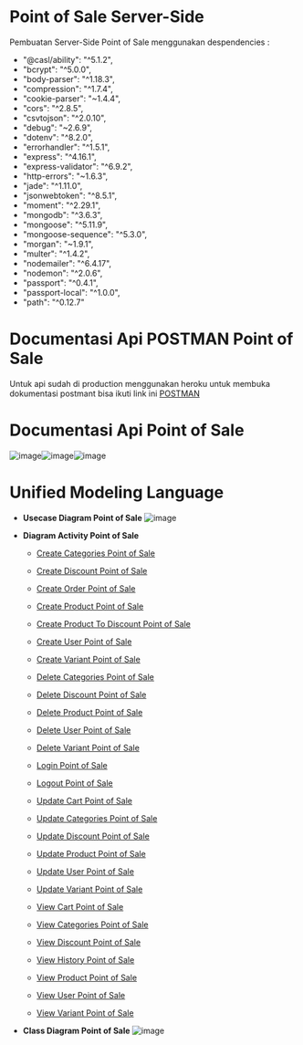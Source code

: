 # **Point of Sale Server-Side**

Pembuatan Server-Side Point of Sale menggunakan despendencies :

- "@casl/ability": "^5.1.2",
- "bcrypt": "^5.0.0",
- "body-parser": "^1.18.3",
- "compression": "^1.7.4",
- "cookie-parser": "~1.4.4",
- "cors": "^2.8.5",
- "csvtojson": "^2.0.10",
- "debug": "~2.6.9",
- "dotenv": "^8.2.0",
- "errorhandler": "^1.5.1",
- "express": "^4.16.1",
- "express-validator": "^6.9.2",
- "http-errors": "~1.6.3",
- "jade": "^1.11.0",
- "jsonwebtoken": "^8.5.1",
- "moment": "^2.29.1",
- "mongodb": "^3.6.3",
- "mongoose": "^5.11.9",
- "mongoose-sequence": "^5.3.0",
- "morgan": "~1.9.1",
- "multer": "^1.4.2",
- "nodemailer": "^6.4.17",
- "nodemon": "^2.0.6",
- "passport": "^0.4.1",
- "passport-local": "^1.0.0",
- "path": "^0.12.7"

# **Documentasi Api POSTMAN Point of Sale**

Untuk api sudah di production menggunakan heroku
untuk membuka dokumentasi postmant bisa ikuti link ini [POSTMAN](https://documenter.getpostman.com/view/13931981/Tz5qad21)

# **Documentasi Api Point of Sale**

![image](https://user-images.githubusercontent.com/33290851/109778881-ed3a5280-7c37-11eb-9f10-37aef19a931b.png)![image](https://user-images.githubusercontent.com/33290851/109778948-04794000-7c38-11eb-9177-361e29373b31.png)![image](https://user-images.githubusercontent.com/33290851/109911966-b3238c00-7cdd-11eb-80d6-950e42b24087.png)

# **Unified Modeling Language**

- **Usecase Diagram Point of Sale**
  ![image](https://user-images.githubusercontent.com/33290851/111296626-4619da00-867f-11eb-94c9-0f8548da3407.png)

- **Diagram Activity Point of Sale**

  - [Create Categories Point of Sale](https://viewer.diagrams.net/?highlight=0000ff&edit=_blank&layers=1&nav=1&title=Diagram%20Activity%20Create%20Categories%20Point%20of%20Sale#Uhttps%3A%2F%2Fdrive.google.com%2Fuc%3Fid%3D1cEqNgrT_LFJy6y_LwTATAQ790XfHpD2L%26export%3Ddownload)

  - [Create Discount Point of Sale](https://viewer.diagrams.net/?highlight=0000ff&edit=_blank&layers=1&nav=1&title=Diagram%20Activity%20Create%20Discount%20Point%20of%20Sale#Uhttps%3A%2F%2Fdrive.google.com%2Fuc%3Fid%3D18DDsJBunOBeQeU9E2U7SeYf17lY7M6GZ%26export%3Ddownload)

  - [Create Order Point of Sale](https://viewer.diagrams.net/?highlight=0000ff&edit=_blank&layers=1&nav=1&title=Diagram%20Activity%20Create%20Order%20Point%20of%20Sale#Uhttps%3A%2F%2Fdrive.google.com%2Fuc%3Fid%3D1UPaONq3VDnK_fE72JdUO56_7jbm2iW_k%26export%3Ddownload)

  - [Create Product Point of Sale](https://viewer.diagrams.net/?highlight=0000ff&edit=_blank&layers=1&nav=1&title=Diagram%20Activity%20Create%20Product%20Point%20of%20Sale#Uhttps%3A%2F%2Fdrive.google.com%2Fuc%3Fid%3D1CIH32X-x3olx37SFj3OLW-SeO3uSikr3%26export%3Ddownload)

  - [Create Product To Discount Point of Sale](https://viewer.diagrams.net/?highlight=0000ff&edit=_blank&layers=1&nav=1&title=Diagram%20Activity%20Create%20Product%20To%20Discount%20Point%20of%20Sale#Uhttps%3A%2F%2Fdrive.google.com%2Fuc%3Fid%3D1UgxvhLSg0d_oWQvyT2AflzrtbC7yguPe%26export%3Ddownload)

  - [Create User Point of Sale](https://viewer.diagrams.net/?highlight=0000ff&edit=_blank&layers=1&nav=1&title=Diagram%20Activity%20Create%20User%20Point%20of%20Sale#Uhttps%3A%2F%2Fdrive.google.com%2Fuc%3Fid%3D1IsZzJnrPTvSWRKxYA_6HtQYOAu_FNGYq%26export%3Ddownload)

  - [Create Variant Point of Sale](https://viewer.diagrams.net/?highlight=0000ff&edit=_blank&layers=1&nav=1&title=Diagram%20Activity%20Create%20Variant%20Point%20of%20Sale#Uhttps%3A%2F%2Fdrive.google.com%2Fuc%3Fid%3D1qhaaBCCpQYL-4xgcFEYA-d8bRgtje91W%26export%3Ddownload)

  - [Delete Categories Point of Sale](https://viewer.diagrams.net/?highlight=0000ff&edit=_blank&layers=1&nav=1&title=Diagram%20Activity%20Delete%20Categories%20Point%20of%20Sale#Uhttps%3A%2F%2Fdrive.google.com%2Fuc%3Fid%3D1cKGfFkSdZeleoIHRX-lMLGrgIqj788Y5%26export%3Ddownload)

  - [Delete Discount Point of Sale](https://viewer.diagrams.net/?highlight=0000ff&edit=_blank&layers=1&nav=1&title=Diagram%20Activity%20Delete%20Discount%20Point%20of%20Sale#Uhttps%3A%2F%2Fdrive.google.com%2Fuc%3Fid%3D1gCJ8Q_D5FJMnT4qkvHJxGx5jAuUoPrBe%26export%3Ddownload)

  - [Delete Product Point of Sale](https://viewer.diagrams.net/?highlight=0000ff&edit=_blank&layers=1&nav=1&title=Diagram%20Activity%20Delete%20Product%20Point%20of%20Sale#Uhttps%3A%2F%2Fdrive.google.com%2Fuc%3Fid%3D1zHY3UZFtGFonVRpwoM_yq1P3a6X-hReZ%26export%3Ddownload)

  - [Delete User Point of Sale](https://viewer.diagrams.net/?highlight=0000ff&edit=_blank&layers=1&nav=1&title=Diagram%20Activity%20Delete%20User%20Point%20of%20Sale#Uhttps%3A%2F%2Fdrive.google.com%2Fuc%3Fid%3D1phfeKspO_1SUwbX6arfjHg1kzcC2Dkg1%26export%3Ddownload)

  - [Delete Variant Point of Sale](https://viewer.diagrams.net/?highlight=0000ff&edit=_blank&layers=1&nav=1&title=Diagram%20Activity%20Delete%20Variant%20Point%20of%20Sale#Uhttps%3A%2F%2Fdrive.google.com%2Fuc%3Fid%3D1NH5quLG26IN4lYA2hP5dvq1WtyqaQFem%26export%3Ddownload)

  - [Login Point of Sale](https://viewer.diagrams.net/?highlight=0000ff&edit=_blank&layers=1&nav=1&title=Diagram%20Activity%20Login%20Point%20of%20Sale#Uhttps%3A%2F%2Fdrive.google.com%2Fuc%3Fid%3D1kcqVhsmlW3n71x1UWGvDk_4WuOapojG4%26export%3Ddownload)

  - [Logout Point of Sale](https://viewer.diagrams.net/?highlight=0000ff&edit=_blank&layers=1&nav=1&title=Diagram%20Activity%20Logout%20Point%20of%20Sale#Uhttps%3A%2F%2Fdrive.google.com%2Fuc%3Fid%3D1kGuok4zoSRo2S-Ch8Rx_OZAMzV1FVvPv%26export%3Ddownload)

  - [Update Cart Point of Sale](https://viewer.diagrams.net/?highlight=0000ff&edit=_blank&layers=1&nav=1&title=Diagram%20Activity%20Update%20Cart%20Point%20of%20Sale#Uhttps%3A%2F%2Fdrive.google.com%2Fuc%3Fid%3D1YR_8zFcr-EibBnsI81Q7rVX9ed0rwg-W%26export%3Ddownload)

  - [Update Categories Point of Sale](https://viewer.diagrams.net/?highlight=0000ff&edit=_blank&layers=1&nav=1&title=Diagram%20Activity%20Update%20Categories%20Point%20of%20Sale#Uhttps%3A%2F%2Fdrive.google.com%2Fuc%3Fid%3D1V-xmTjwNkZ746MTc7ROXsLEMPJW96LvD%26export%3Ddownload)

  - [Update Discount Point of Sale](https://viewer.diagrams.net/?highlight=0000ff&edit=_blank&layers=1&nav=1&title=Diagram%20Activity%20Update%20Discount%20Point%20of%20Sale#Uhttps%3A%2F%2Fdrive.google.com%2Fuc%3Fid%3D1Ik72VK8UVGqKtQWfnul6QnmXSrtq0HPq%26export%3Ddownload)

  - [Update Product Point of Sale](https://viewer.diagrams.net/?highlight=0000ff&edit=_blank&layers=1&nav=1&title=Diagram%20Activity%20Update%20Product%20Point%20of%20Sale#Uhttps%3A%2F%2Fdrive.google.com%2Fuc%3Fid%3D1s41x29BtE5ecX6nMv5hyyCc7uAGK59ec%26export%3Ddownload)

  - [Update User Point of Sale](https://viewer.diagrams.net/?highlight=0000ff&edit=_blank&layers=1&nav=1&title=Diagram%20Activity%20Update%20User%20Point%20of%20Sale#Uhttps%3A%2F%2Fdrive.google.com%2Fuc%3Fid%3D1Y0JnK6WbVI5mZ5k_AESw6r4PpWpvKX5G%26export%3Ddownload)

  - [Update Variant Point of Sale](https://viewer.diagrams.net/?highlight=0000ff&edit=_blank&layers=1&nav=1&title=Diagram%20Activity%20Update%20Variant%20Point%20of%20Sale#Uhttps%3A%2F%2Fdrive.google.com%2Fuc%3Fid%3D1P-DCoQV6wybsFMXpVty_sSMC9Uvo6Eq5%26export%3Ddownload)

  - [View Cart Point of Sale](https://viewer.diagrams.net/?highlight=0000ff&edit=_blank&layers=1&nav=1&title=Diagram%20Activity%20View%20Cart%20Point%20of%20Sale#Uhttps%3A%2F%2Fdrive.google.com%2Fuc%3Fid%3D1NjZsWSwdG1wBKKVbOJ9B6SGCL2h-wwu5%26export%3Ddownload)

  - [View Categories Point of Sale](https://viewer.diagrams.net/?highlight=0000ff&edit=_blank&layers=1&nav=1&title=Diagram%20Activity%20View%20Categories%20Point%20of%20Sale#Uhttps%3A%2F%2Fdrive.google.com%2Fuc%3Fid%3D1jFYa2sqMtJD-kkwG1rt4TScS0LKflADr%26export%3Ddownload)

  - [View Discount Point of Sale](https://viewer.diagrams.net/?highlight=0000ff&edit=_blank&layers=1&nav=1&title=Diagram%20Activity%20View%20Discount%20Point%20of%20Sale#Uhttps%3A%2F%2Fdrive.google.com%2Fuc%3Fid%3D1CWts9fuAREbdN6tsJJGUCpxF01H4c5xt%26export%3Ddownload)

  - [View History Point of Sale](https://viewer.diagrams.net/?highlight=0000ff&edit=_blank&layers=1&nav=1&title=Diagram%20Activity%20View%20History%20Point%20of%20Sale#Uhttps%3A%2F%2Fdrive.google.com%2Fuc%3Fid%3D1GTLPSQ24j8AQub_8gVt7BgchDiO3nNUz%26export%3Ddownload)

  - [View Product Point of Sale](https://viewer.diagrams.net/?highlight=0000ff&edit=_blank&layers=1&nav=1&title=Diagram%20Activity%20View%20Product%20Point%20of%20Sale#Uhttps%3A%2F%2Fdrive.google.com%2Fuc%3Fid%3D1sAKQt5qYDeSlumJhEBSFd8z1j47zEwvC%26export%3Ddownload)

  - [View User Point of Sale](https://viewer.diagrams.net/?highlight=0000ff&edit=_blank&layers=1&nav=1&title=Diagram%20Activity%20View%20User%20Point%20of%20Sale#Uhttps%3A%2F%2Fdrive.google.com%2Fuc%3Fid%3D1Htc9vWYoKVuPiBuUXbm5nUGwu05n3_1Z%26export%3Ddownload)

  - [View Variant Point of Sale](https://viewer.diagrams.net/?highlight=0000ff&edit=_blank&layers=1&nav=1&title=Diagram%20Activity%20View%20Variant%20Point%20of%20Sale#Uhttps%3A%2F%2Fdrive.google.com%2Fuc%3Fid%3D1phRGibz4JgJsuVi8qelotC00NoD-RBZC%26export%3Ddownload)

- **Class Diagram Point of Sale**
  ![image](https://user-images.githubusercontent.com/33290851/111293622-0c939f80-867c-11eb-92fd-ca5e6800fce5.png)
